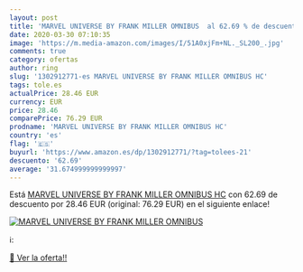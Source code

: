 ```yaml
---
layout: post
title: 'MARVEL UNIVERSE BY FRANK MILLER OMNIBUS  al 62.69 % de descuento'
date: 2020-03-30 07:10:35
image: 'https://m.media-amazon.com/images/I/51A0xjFm+NL._SL200_.jpg'
comments: true
category: ofertas
author: ring
slug: '1302912771-es MARVEL UNIVERSE BY FRANK MILLER OMNIBUS HC'
tags: tole.es
actualPrice: 28.46 EUR
currency: EUR
price: 28.46
comparePrice: 76.29 EUR
prodname: 'MARVEL UNIVERSE BY FRANK MILLER OMNIBUS HC'
country: 'es'
flag: '🇪🇸'
buyurl: 'https://www.amazon.es/dp/1302912771/?tag=tolees-21'
descuento: '62.69'
average: '31.674999999999997'
---
```


Está [MARVEL UNIVERSE BY FRANK MILLER OMNIBUS HC](https://www.amazon.es/dp/1302912771/?tag=tolees-21) con 62.69 de descuento por 28.46 EUR (original: 76.29 EUR) en el siguiente enlace!

[![MARVEL UNIVERSE BY FRANK MILLER OMNIBUS ](https://m.media-amazon.com/images/I/51A0xjFm+NL._SL200_.jpg)](https://www.amazon.es/dp/1302912771/?tag=tolees-21)

ℹ️:


[🛒 Ver la oferta!!](https://www.amazon.es/dp/1302912771/?tag=tolees-21)
